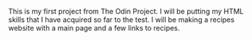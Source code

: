 This is my first project from The Odin Project.
I will be putting my HTML skills that I have acquired so far to the test.
I will be making a recipes website with a main page and a few links to recipes.